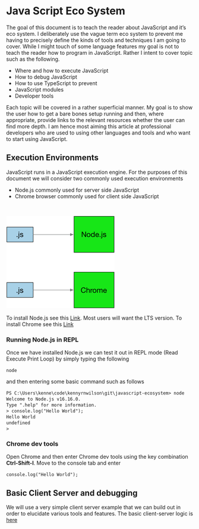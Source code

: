 # Java Script Eco System
The goal of this document is to teach the reader about JavaScript and it’s eco system. I deliberately use the vague term eco system to prevent me having to precisely define the kinds of tools and techniques I am going to cover. While I might touch of some language features my goal is not to teach the reader how to program in JavaScript. Rather I intent to cover topic such as the following.

 * Where and how to execute JavaScript
 * How to debug JavaScript
 * How to use TypeScript to prevent
 * JavaScript modules
 * Developer tools

Each topic will be covered in a rather superficial manner. My goal is to show the user how to get a bare bones setup running and then, where appropriate, provide links to the relevant resources whether the user can find more depth. I am hence most aiming this article at professional developers who are used to using other languages and tools and who want to start using JavaScript.

## Execution Environments
JavaScript runs in a JavaScript execution engine. For the purposes of this document we will consider two commonly used execution environments 

 * Node.js commonly used for server side JavaScript
 * Chrome browser commonly used for client side JavaScript

<br/>

![Execution](./imgs/ExeEnvs.png)

 To install Node.js see this [Link](https://nodejs.org/en). Most users will want the LTS version. To install Chrome see this [Link](https://www.google.com/intl/en_in/chrome/)

### Running Node.js in REPL
 Once we have installed Node.js we can test it out in REPL mode  (Read Execute Print Loop) by simply typing the following

 ```
 node
 ```

 and then entering some basic command such as follows

 ```
 PS C:\Users\kenne\code\kennyrnwilson\git\javascript-ecosystem> node
 Welcome to Node.js v16.16.0.
Type ".help" for more information.
> console.log("Hello World");
Hello World
undefined
>
 ```

### Chrome dev tools
Open Chrome and then enter Chrome dev tools using the key combination **Ctrl-Shift-I**. Move to the console tab and enter

```
console.log("Hello World");
```

## Basic Client Server and debugging
We will use a very simple client server example that we can build out in order to elucidate various tools and features. The basic client-server logic is [here](./code/basic-client-server/README.MD)

